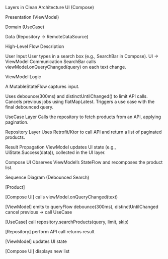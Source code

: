 Layers in Clean Architecture
UI (Compose)

Presentation (ViewModel)

Domain (UseCase)

Data (Repository → RemoteDataSource)




High-Level Flow Description

User Input
User types in a search box (e.g., SearchBar in Compose).
UI → ViewModel Communication
SearchBar calls viewModel.onQueryChanged(query) on each text change.

ViewModel Logic

A MutableStateFlow captures input.

Uses debounce(300ms) and distinctUntilChanged() to limit API calls.
Cancels previous jobs using flatMapLatest.
Triggers a use case with the final debounced query.

UseCase Layer
Calls the repository to fetch products from an API, applying pagination.

Repository Layer
Uses Retrofit/Ktor to call API and return a list of paginated products.

Result Propagation
ViewModel updates UI state (e.g., UiState.Success(data)), collected in the UI layer.

Compose UI
Observes ViewModel’s StateFlow and recomposes the product list.





Sequence Diagram (Debounced Search)

[Product]

[Compose UI]
  calls viewModel.onQueryChanged(text)
  
[ViewModel]
  emits to queryFlow
  debounce(300ms), distinctUntilChanged
  cancel previous → call UseCase
  
[UseCase]
  call repository.searchProducts(query, limit, skip)
  
[Repository]
  perform API call
  returns result

[ViewModel]
  updates UI state

  
[Compose UI]
  displays new list
